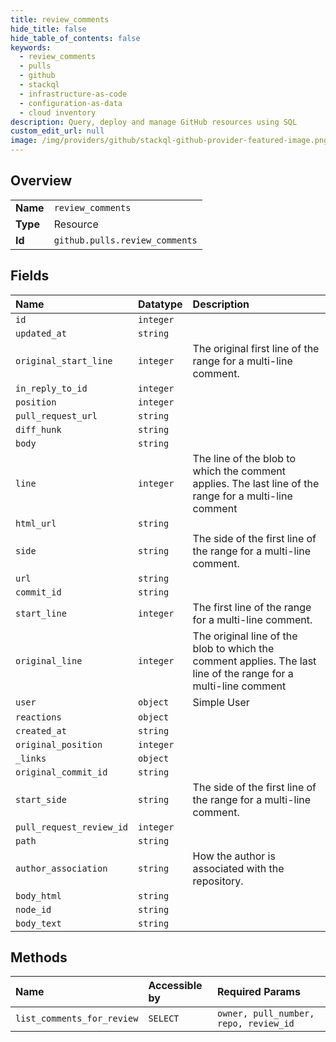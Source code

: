```yaml
---
title: review_comments
hide_title: false
hide_table_of_contents: false
keywords:
  - review_comments
  - pulls
  - github    
  - stackql
  - infrastructure-as-code
  - configuration-as-data
  - cloud inventory
description: Query, deploy and manage GitHub resources using SQL
custom_edit_url: null
image: /img/providers/github/stackql-github-provider-featured-image.png
---
```

  
    

## Overview
<table><tbody>
<tr><td><b>Name</b></td><td><code>review_comments</code></td></tr>
<tr><td><b>Type</b></td><td>Resource</td></tr>
<tr><td><b>Id</b></td><td><code>github.pulls.review_comments</code></td></tr>
</tbody></table>

## Fields
| Name | Datatype | Description |
|:-----|:---------|:------------|
| `id` | `integer` |  |
| `updated_at` | `string` |  |
| `original_start_line` | `integer` | The original first line of the range for a multi-line comment. |
| `in_reply_to_id` | `integer` |  |
| `position` | `integer` |  |
| `pull_request_url` | `string` |  |
| `diff_hunk` | `string` |  |
| `body` | `string` |  |
| `line` | `integer` | The line of the blob to which the comment applies. The last line of the range for a multi-line comment |
| `html_url` | `string` |  |
| `side` | `string` | The side of the first line of the range for a multi-line comment. |
| `url` | `string` |  |
| `commit_id` | `string` |  |
| `start_line` | `integer` | The first line of the range for a multi-line comment. |
| `original_line` | `integer` | The original line of the blob to which the comment applies. The last line of the range for a multi-line comment |
| `user` | `object` | Simple User |
| `reactions` | `object` |  |
| `created_at` | `string` |  |
| `original_position` | `integer` |  |
| `_links` | `object` |  |
| `original_commit_id` | `string` |  |
| `start_side` | `string` | The side of the first line of the range for a multi-line comment. |
| `pull_request_review_id` | `integer` |  |
| `path` | `string` |  |
| `author_association` | `string` | How the author is associated with the repository. |
| `body_html` | `string` |  |
| `node_id` | `string` |  |
| `body_text` | `string` |  |
## Methods
| Name | Accessible by | Required Params |
|:-----|:--------------|:----------------|
| `list_comments_for_review` | `SELECT` | `owner, pull_number, repo, review_id` |
